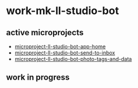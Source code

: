 # work-mk-ll-studio-bot


## active microprojects

* [microproject-ll-studio-bot-app-home](/yroV_UenSy-mWjT9BzKcPg)
* [microproject-ll-studio-bot-send-to-inbox](/1sO0JhI9Sh2d-yqD1cH25w)
* [microproject-ll-studio-bot-photo-tags-and-data](/L1axpkvLSt6OpqO30R4UZQ)
    

## work in progress


